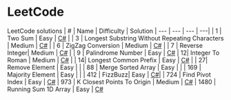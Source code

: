 # LeetCode
LeetCode solutions
| # | Name | Difficulty | Solution
| --- | --- | --- | ---| 
| 1 | Two Sum | Easy | [C#](https://github.com/isadora-vieira-ramos/leetcode/blob/main/solutions/TwoSum.cs) |
| 3 | Longest Substring Without Repeating Characters | Medium | [C#](https://github.com/isadora-vieira-ramos/leetcode/blob/main/solutions/LongestSubstring.cs) |
| 6 | ZigZag Conversion | Medium | [C#](https://github.com/isadora-vieira-ramos/leetcode/blob/main/solutions/ZigZagConversion.cs) |
| 7 | Reverse Integer| Medium | [C#](https://github.com/isadora-vieira-ramos/leetcode/blob/main/solutions/ReverseInteger.cs) |
| 9 | Palindrome Number | Easy | [C#](https://github.com/isadora-vieira-ramos/leetcode/blob/main/solutions/PalindromeNumber.cs)
| 12| Integer To Roman | Medium | [C#](https://github.com/isadora-vieira-ramos/leetcode/blob/main/solutions/IntegerToRoman.cs) |
| 14| Longest Common Prefix | Easy | [C#](https://github.com/isadora-vieira-ramos/leetcode/blob/main/solutions/LongestCommonPrefix.cs) |
| 27| Remove Element | Easy | |
| 88 | Merge Sorted Array | Easy | |
| 169 | Majority Element | Easy | |
| 412 | FizzBuzz| Easy | [C#](https://github.com/isadora-vieira-ramos/leetcode/blob/main/solutions/FizzBuzz.cs)|
| 724 | Find Pivot Index | Easy | [C#](https://github.com/isadora-vieira-ramos/leetcode/blob/main/solutions/FindPivotIndex.cs)
| 973 | K Closest Points To Origin | Medium | [C#](https://github.com/isadora-vieira-ramos/leetcode/blob/main/solutions/KClosestPointsToOrigin.cs) 
| 1480 | Running Sum 1D Array | Easy | [C#](https://github.com/isadora-vieira-ramos/leetcode/blob/main/solutions/RunningSumArray.cs) 
